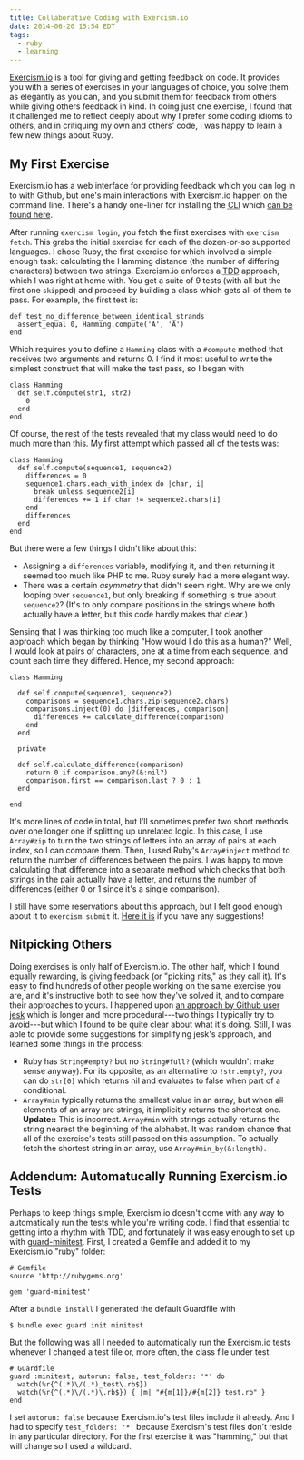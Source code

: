```yaml
---
title: Collaborative Coding with Exercism.io
date: 2014-06-20 15:54 EDT
tags:
  - ruby
  - learning
---
```


[Exercism.io](http://exercism.io/) is a tool for giving and getting feedback on code. It provides you with a series of exercises in your languages of choice, you solve them as elegantly as you can, and you submit them for feedback from others while giving others feedback in kind. In doing just one exercise, I found that it challenged me to reflect deeply about why I prefer some coding idioms to others, and in critiquing my own and others' code, I was happy to learn a few new things about Ruby.

<!--more-->

## My First Exercise

Exercism.io has a web interface for providing feedback which you can log in to with Github, but one's main interactions with Exercism.io happen on the command line. There's a handy one-liner for installing the <abbr title="Command-line Interface">CLI</abbr> which [can be found here](http://help.exercism.io/installing-the-cli.html).

After running `exercism login`, you fetch the first exercises with `exercism fetch`. This grabs the initial exercise for each of the dozen-or-so supported languages. I chose Ruby, the first exercise for which involved a simple-enough task: calculating the Hamming distance (the number of differing characters) between two strings. Exercism.io enforces a <abbr title="Test-Driven Development">TDD</abbr> approach, which I was right at home with. You get a suite of 9 tests (with all but the first one `skip`ped) and proceed by building a class which gets all of them to pass. For example, the first test is:

    def test_no_difference_between_identical_strands
      assert_equal 0, Hamming.compute('A', 'A')
    end

Which requires you to define a `Hamming` class with a `#compute` method that receives two arguments and returns 0. I find it most useful to write the simplest construct that will make the test pass, so I began with

    class Hamming
      def self.compute(str1, str2)
        0
      end
    end

Of course, the rest of the tests revealed that my class would need to do much more than this. My first attempt which passed all of the tests was:

    class Hamming
      def self.compute(sequence1, sequence2)
        differences = 0
        sequence1.chars.each_with_index do |char, i|
          break unless sequence2[i]
          differences += 1 if char != sequence2.chars[i]
        end
        differences
      end
    end

But there were a few things I didn't like about this:

* Assigning a `differences` variable, modifying it, and then returning it seemed too much like PHP to me. Ruby surely had a more elegant way.
* There was a certain *asymmetry* that didn't seem right. Why are we only looping over `sequence1`, but only breaking if something is true about `sequence2`? (It's to only compare positions in the strings where both actually have a letter, but this code hardly makes that clear.)

Sensing that I was thinking too much like a computer, I took another approach which began by thinking "How would I do this as a human?" Well, I would look at pairs of characters, one at a time from each sequence, and count each time they differed. Hence, my second approach:

    class Hamming

      def self.compute(sequence1, sequence2)
        comparisons = sequence1.chars.zip(sequence2.chars)
        comparisons.inject(0) do |differences, comparison|
          differences += calculate_difference(comparison)
        end
      end

      private

      def self.calculate_difference(comparison)
        return 0 if comparison.any?(&:nil?)
        comparison.first == comparison.last ? 0 : 1
      end

    end

It's more lines of code in total, but I'll sometimes prefer two short methods over one longer one if splitting up unrelated logic. In this case, I use `Array#zip` to turn the two strings of letters into an array of pairs at each index, so I can compare them. Then, I used Ruby's `Array#inject` method to return the number of differences between the pairs. I was happy to move calculating that difference into a separate method which checks that both strings in the pair actually have a letter, and returns the number of differences (either 0 or 1 since it's a single comparison).

I still have some reservations about this approach, but I felt good enough about it to `exercism submit` it. [Here it is](http://exercism.io/submissions/7c979c9e239ffa1b84b3f2ca) if you have any suggestions!

## Nitpicking Others

Doing exercises is only half of Exercism.io. The other half, which I found equally rewarding, is giving feedback (or "picking nits," as they call it). It's easy to find hundreds of other people working on the same exercise you are, and it's instructive both to see how they've solved it, and to compare their approaches to yours. I happened upon [an approach by Github user jesk](http://exercism.io/submissions/f8e9de857a028622866daa11) which is longer and more procedural---two things I typically try to avoid---but which I found to be quite clear about what it's doing. Still, I was able to provide some suggestions for simplifying jesk's approach, and learned some things in the process:

* Ruby has `String#empty?` but no `String#full?` (which wouldn't make sense anyway). For its opposite, as an alternative to `!str.empty?`, you can do `str[0]` which returns nil and evaluates to false when part of a conditional.
* `Array#min` typically returns the smallest value in an array, but when <s>all elements of an array are strings, it implicitly returns the shortest one.</s> **Update::** This is incorrect. `Array#min` with strings actually returns the string nearest the beginning of the alphabet. It was random chance that all of the exercise's tests still passed on this assumption. To actually fetch the shortest string in an array, use `Array#min_by(&:length)`.

## Addendum: Automatucally Running Exercism.io Tests

Perhaps to keep things simple, Exercism.io doesn't come with any way to automatically run the tests while you're writing code. I find that essential to getting into a rhythm with TDD, and fortunately it was easy enough to set up with [guard-minitest](https://github.com/guard/guard-minitest). First, I created a Gemfile and added it to my Exercism.io "ruby" folder:

    # Gemfile
    source 'http://rubygems.org'
    
    gem 'guard-minitest'

After a `bundle install` I generated the default Guardfile with

    $ bundle exec guard init minitest

But the following was all I needed to automatically run the Exercism.io tests whenever I changed a test file or, more often, the class file under test:

    # Guardfile
    guard :minitest, autorun: false, test_folders: '*' do
      watch(%r{^(.*)\/(.*)_test\.rb$})
      watch(%r{^(.*)\/(.*)\.rb$}) { |m| "#{m[1]}/#{m[2]}_test.rb" }
    end

I set `autorun: false` because Exercism.io's test files include it already. And I had to specify `test_folders: '*'` because Exercism's test files don't reside in any particular directory. For the first exercise it was "hamming," but that will change so I used a wildcard.
